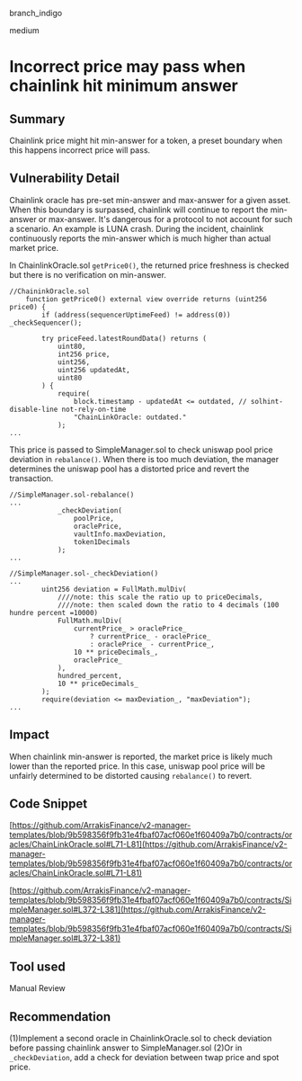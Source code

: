 branch_indigo

medium

# Incorrect price may pass when chainlink hit minimum answer

## Summary
Chainlink price might hit min-answer for a token, a preset boundary when this happens incorrect price will pass.
## Vulnerability Detail
Chainlink oracle has pre-set min-answer and max-answer for a given asset. When this boundary is surpassed, chainlink will continue to report the min-answer or max-answer. It's dangerous for a protocol to not account for such a scenario. An example is LUNA crash. During the incident, chainlink continuously reports the min-answer which is much higher than actual market price.

In ChainlinkOracle.sol `getPrice0()`, the returned price freshness is checked but there is no verification on min-answer. 

```solidity
//ChaininkOracle.sol
    function getPrice0() external view override returns (uint256 price0) {
        if (address(sequencerUptimeFeed) != address(0)) _checkSequencer();

        try priceFeed.latestRoundData() returns (
            uint80,
            int256 price,
            uint256,
            uint256 updatedAt,
            uint80
        ) {
            require(
                block.timestamp - updatedAt <= outdated, // solhint-disable-line not-rely-on-time
                "ChainLinkOracle: outdated."
            );
...
``` 
This price is passed to SimpleManager.sol to check uniswap pool price deviation in `rebalance()`. When there is too much deviation, the manager determines the uniswap pool has a distorted price and revert the transaction.

```solidity
//SimpleManager.sol-rebalance()
...
            _checkDeviation(
                poolPrice,
                oraclePrice,
                vaultInfo.maxDeviation,
                token1Decimals
            );
...
```
```solidity
//SimpleManager.sol-_checkDeviation()
...
        uint256 deviation = FullMath.mulDiv(
            ////note: this scale the ratio up to priceDecimals,
            ////note: then scaled down the ratio to 4 decimals (100 hundre percent =10000)
            FullMath.mulDiv(
                currentPrice_ > oraclePrice_
                    ? currentPrice_ - oraclePrice_
                    : oraclePrice_ - currentPrice_,
                10 ** priceDecimals_,
                oraclePrice_
            ),
            hundred_percent,
            10 ** priceDecimals_
        );
        require(deviation <= maxDeviation_, "maxDeviation");
...
```
## Impact
When chainlink min-answer is reported, the market price is likely much lower than the reported price. In this case, uniswap pool price will be unfairly determined to be distorted causing `rebalance()` to revert.
## Code Snippet
[https://github.com/ArrakisFinance/v2-manager-templates/blob/9b598356f9fb31e4fbaf07acf060e1f60409a7b0/contracts/oracles/ChainLinkOracle.sol#L71-L81](https://github.com/ArrakisFinance/v2-manager-templates/blob/9b598356f9fb31e4fbaf07acf060e1f60409a7b0/contracts/oracles/ChainLinkOracle.sol#L71-L81)

[https://github.com/ArrakisFinance/v2-manager-templates/blob/9b598356f9fb31e4fbaf07acf060e1f60409a7b0/contracts/SimpleManager.sol#L372-L381](https://github.com/ArrakisFinance/v2-manager-templates/blob/9b598356f9fb31e4fbaf07acf060e1f60409a7b0/contracts/SimpleManager.sol#L372-L381)
## Tool used

Manual Review

## Recommendation
(1)Implement a second oracle in ChainlinkOracle.sol to check deviation before passing chainlink answer to SimpleManager.sol
(2)Or in `_checkDeviation`, add a check for deviation between twap price and spot price.